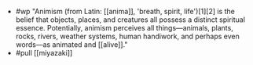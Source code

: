 - #wp "Animism (from Latin: [[anima]], 'breath, spirit, life')[1][2] is the belief that objects, places, and creatures all possess a distinct spiritual essence. Potentially, animism perceives all things—animals, plants, rocks, rivers, weather systems, human handiwork, and perhaps even words—as animated and [[alive]]."
- #pull [[miyazaki]]